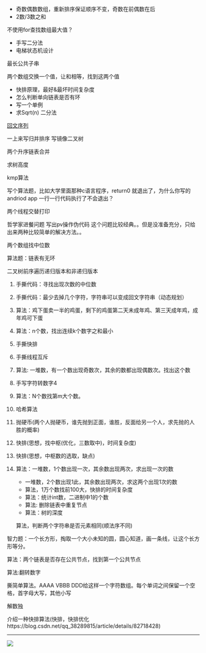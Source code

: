- 奇数偶数数组，重新排序保证顺序不变，奇数在前偶数在后
- 2数/3数之和

不使用for查找数组最大值？

- 手写二分法
- 电梯状态机设计

最长公共子串

两个数组交换一个值，让和相等，找到这两个值

- 快排原理，最好&最坏时间复杂度
- 怎么判断单向链表是否有环
- 写一个单例
- 求Sqrt(n) 二分法

[回文序列](https://interview.nowcoder.com/interview/273916/interviewee?code=EshuwsFt#userCode)

一上来写归并排序 写镜像二叉树

两个升序链表合并

求树高度

kmp算法

写个算法题，比如大学里面那种c语言程序，return0 就退出了，为什么你写的andriod app 一行一行代码执行了不会退出？

两个线程交替打印

哲学家进餐问题 写出pv操作伪代码 这个问题比较经典。。但是没准备充分，只给出来两种比较简单的解决方法。。

两个数组找中位数

算法题：链表有无环

二叉树前序遍历递归版本和非递归版本

1. 手撕代码：寻找出现次数的中位数

2. 手撕代码：最少去掉几个字符，字符串可以变成回文字符串（动态规划）

3. 算法：鸡下蛋卖一半的鸡蛋，剩下的鸡蛋第二天未成年鸡、第三天成年鸡，成年鸡可下蛋

4. 算法：n个数，找出连续k个数字之和最小

5. 手撕快排

6. 手撕线程互斥

7. 算法: 一堆数，有一个数出现奇数次，其余的数都出现偶数次。找出这个数

8. 手写字符转数字4

9. 算法：N个数找第m大个数。

10. 哈希算法

11. 抛硬币(两个人抛硬币，谁先抛到正面，谁胜，反面给另一个人，求先抛的人胜的概率)

12. 快排(思想，找中枢(优化，三数取中)，时间复杂度)

13. 快排(思想，中枢数的选取，缺点)

14. 算法：一堆数，1个数出现一次，其余数出现两次，求出现一次的数

    - 一堆数，2个数出现1此，其余数出现两次，求这两个出现1次的数
    - 算法，1万个数找前100大，快排的时间复杂度
    - 算法：统计int数，二进制中1的个数
    - 算法: 删除链表中重复节点
    - 算法：树的深度

    算法，判断两个字符串是否元素相同(顺法序不同)

智力题：一个长方形，掏取一个大小未知的圆，圆心知道，画一条线，让这个长方形等分。

算法：两个链表是否存在公共节点，找到第一个公共节点

算法:翻转数字

撕简单算法。AAAA VBBB DDD给这样一个字符数组。每个单词之间保留一个空格，首字母大写，其他小写

解数独

介绍一种快排算法(快排，快排优化https://blog.csdn.net/qq_38289815/article/details/82718428)

---------------------------------








![](https://img-blog.csdnimg.cn/20190916171535126.png?x-oss-process=image/watermark,type_ZmFuZ3poZW5naGVpdGk,shadow_10,text_aHR0cHM6Ly9ibG9nLmNzZG4ubmV0L3FxXzM4NDk5ODU5,size_16,color_FFFFFF,t_70)